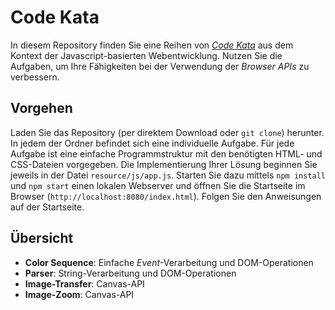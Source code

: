 # Code Kata

In diesem Repository finden Sie eine Reihen von [*Code Kata*](https://en.wikipedia.org/wiki/Kata_(programming)) aus dem Kontext der Javascript-basierten Webentwicklung. Nutzen Sie die Aufgaben, um Ihre Fähigkeiten bei der Verwendung der *Browser APIs* zu verbessern.

## Vorgehen

Laden Sie das Repository (per direktem Download oder `git clone`) herunter. In jedem der Ordner befindet sich eine individuelle Aufgabe. Für jede Aufgabe ist eine einfache Programmstruktur mit den benötigten HTML- und CSS-Dateien vorgegeben. Die Implementierung Ihrer Lösung beginnen Sie jeweils in der Datei `resource/js/app.js`. Starten Sie dazu mittels `npm install` und `npm start` einen lokalen Webserver und öffnen Sie die Startseite im Browser (`http://localhost:8080/index.html`). Folgen Sie den Anweisungen auf der Startseite.

## Übersicht

- **Color Sequence**: Einfache *Event*-Verarbeitung und DOM-Operationen
- **Parser**: String-Verarbeitung und DOM-Operationen
- **Image-Transfer**: Canvas-API
- **Image-Zoom**: Canvas-API